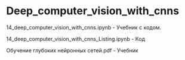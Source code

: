 # Deep_computer_vision_with_cnns 

14_deep_computer_vision_with_cnns.ipynb - Учебник с кодом. 

14_deep_computer_vision_with_cnns_Listing.ipynb - Код 

Обучение глубоких нейронных сетей.pdf - Учебник
